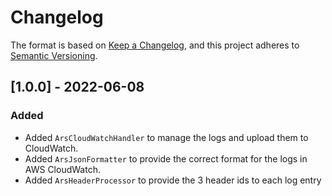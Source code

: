 # Changelog

The format is based on [Keep a Changelog](https://keepachangelog.com/en/1.0.0/),
and this project adheres to [Semantic Versioning](https://semver.org/spec/v2.0.0.html).

## [1.0.0] - 2022-06-08

### Added

- Added `ArsCloudWatchHandler` to manage the logs and upload them to CloudWatch.
- Added `ArsJsonFormatter` to provide the correct format for the logs in AWS CloudWatch.
- Added `ArsHeaderProcessor` to provide the 3 header ids to each log entry
